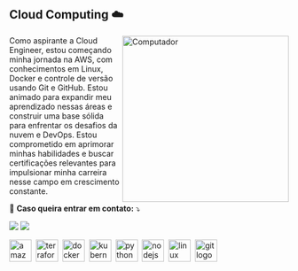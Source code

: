 ## Cloud Computing ☁️
<img src="https://images.credly.com/size/680x680/images/00634f82-b07f-4bbd-a6bb-53de397fc3a6/image.png" min-width="300px" max-width="300px" width="300px" align="right" alt="Computador">

<p align="left">
  Como aspirante a Cloud Engineer, estou começando minha jornada na AWS, com conhecimentos em Linux, Docker e controle de versão usando Git e GitHub. Estou animado para expandir meu aprendizado nessas áreas e construir uma base sólida para enfrentar os desafios da nuvem e DevOps. Estou comprometido em aprimorar minhas habilidades e buscar certificações relevantes para impulsionar minha carreira nesse campo em crescimento constante.
</p>

<p align="left">
  💌 <strong>Caso queira entrar em contato:</strong> ⤵︎
</p>

<p align="left">
  <a href="mailto:juniorcn2@hotmail.com" target="_blank" alt="Gmail">
  <img src="https://img.shields.io/badge/-Gmail-FF0000?style=flat-square&labelColor=FF0000&logo=gmail&logoColor=white&link=" /></a>

  <a href="https://www.linkedin.com/in/rui-silva-s/" alt="Linkedin" >
  <img src="https://img.shields.io/badge/-Linkedin-0e76a8?style=flat-square&logo=Linkedin&logoColor=white&link=https://www.linkedin.com/in/rui-silva-s/" /></a>
  
<br>
<div align="left">
  <img src="https://cdn.simpleicons.org/amazonaws/232F3E" height="40" alt="amazonwebservices logo"  />
  <img />
  <img src="https://cdn.jsdelivr.net/gh/devicons/devicon/icons/terraform/terraform-original.svg" height="40" alt="terraform logo"  />
  <img />
  <img src="https://cdn.simpleicons.org/docker/2496ED" height="40" alt="docker logo"  />
  <img />
  <img src="https://cdn.simpleicons.org/kubernetes/326CE5" height="40" alt="kubernetes logo"  />
  <img />
  <img src="https://cdn.jsdelivr.net/gh/devicons/devicon/icons/python/python-original.svg" height="40" alt="python logo"  />
  <img />
  <img src="https://cdn.simpleicons.org/nodedotjs/339933" height="40" alt="nodejs logo"  />
  <img />
  <img src="https://cdn.jsdelivr.net/gh/devicons/devicon/icons/linux/linux-original.svg" height="40" alt="linux logo"  />
  <img />
  <img src="https://cdn.simpleicons.org/git/F05032" height="40" alt="git logo"  />
</div>
